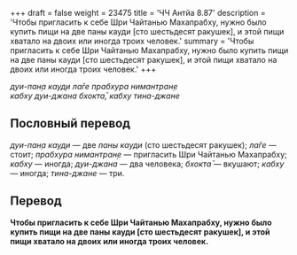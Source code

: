 +++
draft = false
weight = 23475
title = 'ЧЧ Антйа 8.87'
description = 'Чтобы пригласить к себе Шри Чайтанью Махапрабху, нужно было купить пищи на две паны кауди [сто шестьдесят ракушек], и этой пищи хватало на двоих или иногда троих человек.'
summary = 'Чтобы пригласить к себе Шри Чайтанью Махапрабху, нужно было купить пищи на две паны кауди [сто шестьдесят ракушек], и этой пищи хватало на двоих или иногда троих человек.'
+++

_дуи-пан̣а кауд̣и ла̄ге прабхура нимантран̣е  
кабху дуи-джана бхокта̄, кабху тина-джане_

## Пословный перевод

_дуи_\-_пан̣а_ _кауд̣и_ — две _паны кауди_ (сто шестьдесят ракушек); _ла̄ге_ — стоит; _прабхура_ _нимантран̣е_ — пригласить Шри Чайтанью Махапрабху; _кабху_ — иногда; _дуи_\-_джана_ — два человека; _бхокта̄_ — вкушают; _кабху_ — иногда; _тина_\-_джане_ — три.

## Перевод

**Чтобы пригласить к себе Шри Чайтанью Махапрабху, нужно было купить пищи на две паны кауди \[сто шестьдесят ракушек\], и этой пищи хватало на двоих или иногда троих человек.**
